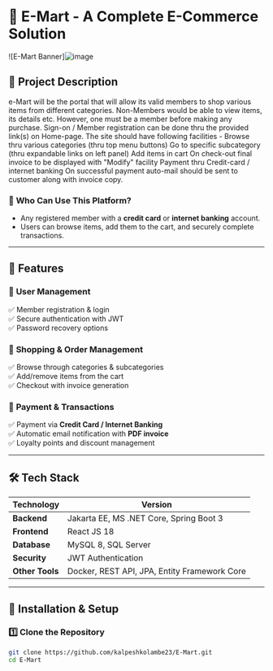 # 🛒 E-Mart - A Complete E-Commerce Solution  

![E-Mart Banner]![image](https://github.com/user-attachments/assets/fa774ab7-f421-4fea-bb75-c9a66e88ba28)


## 📌 Project Description 

e-Mart will be the portal that will allow its valid members to shop various items from different categories. Non-Members would be able to view items, its details etc. However, one must be a member before making any purchase. Sign-on / Member registration can be done thru the provided link(s) on Home-page. The site should have following facilities - Browse thru various categories (thru top menu buttons) Go to specific subcategory (thru expandable links on left panel) Add items in cart On check-out final invoice to be displayed with "Modify" facility Payment thru Credit-card / internet banking On successful payment auto-mail should be sent to customer along with invoice copy.


### 🔹 **Who Can Use This Platform?**  
- Any registered member with a **credit card** or **internet banking** account.  
- Users can browse items, add them to the cart, and securely complete transactions.  

---

## 🚀 Features  

### 🔹 **User Management**  
✅ Member registration & login  
✅ Secure authentication with JWT  
✅ Password recovery options  

### 🔹 **Shopping & Order Management**  
✅ Browse through categories & subcategories  
✅ Add/remove items from the cart  
✅ Checkout with invoice generation  

### 🔹 **Payment & Transactions**  
✅ Payment via **Credit Card / Internet Banking**  
✅ Automatic email notification with **PDF invoice**  
✅ Loyalty points and discount management  


---

## 🛠️ Tech Stack  

| Technology | Version |
|------------|---------|
| **Backend** | Jakarta EE, MS .NET Core, Spring Boot 3 |
| **Frontend** | React JS 18 |
| **Database** | MySQL 8, SQL Server |
| **Security** | JWT Authentication |
| **Other Tools** | Docker, REST API, JPA, Entity Framework Core |

---

## 🔧 Installation & Setup  

### 1️⃣ **Clone the Repository**  
```sh
git clone https://github.com/kalpeshkolambe23/E-Mart.git
cd E-Mart

